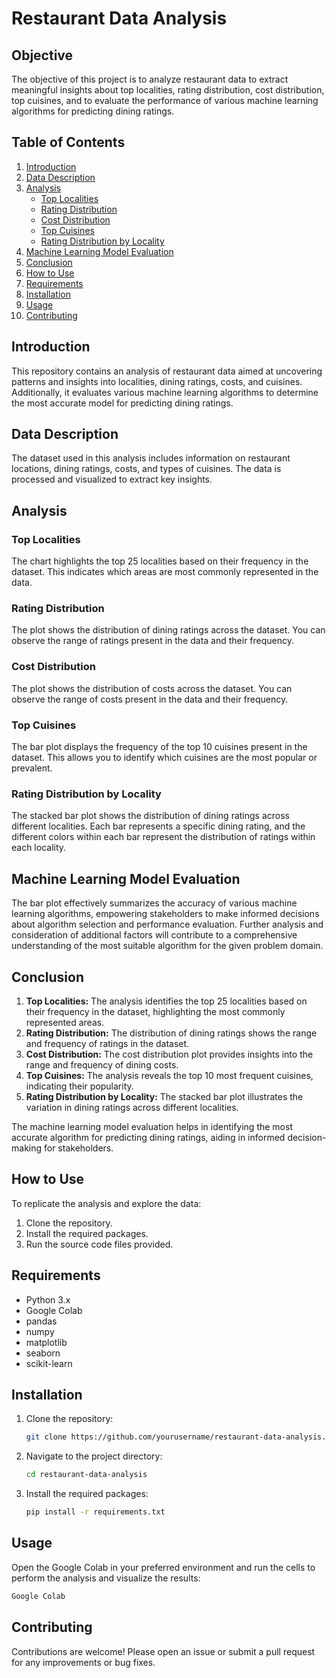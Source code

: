 # Restaurant Data Analysis

## Objective
The objective of this project is to analyze restaurant data to extract meaningful insights about top localities, rating distribution, cost distribution, top cuisines, and to evaluate the performance of various machine learning algorithms for predicting dining ratings.

## Table of Contents
1. [Introduction](#introduction)
2. [Data Description](#data-description)
3. [Analysis](#analysis)
   - [Top Localities](#top-localities)
   - [Rating Distribution](#rating-distribution)
   - [Cost Distribution](#cost-distribution)
   - [Top Cuisines](#top-cuisines)
   - [Rating Distribution by Locality](#rating-distribution-by-locality)
4. [Machine Learning Model Evaluation](#machine-learning-model-evaluation)
5. [Conclusion](#conclusion)
6. [How to Use](#how-to-use)
7. [Requirements](#requirements)
8. [Installation](#installation)
9. [Usage](#usage)
10. [Contributing](#contributing)

## Introduction
This repository contains an analysis of restaurant data aimed at uncovering patterns and insights into localities, dining ratings, costs, and cuisines. Additionally, it evaluates various machine learning algorithms to determine the most accurate model for predicting dining ratings.

## Data Description
The dataset used in this analysis includes information on restaurant locations, dining ratings, costs, and types of cuisines. The data is processed and visualized to extract key insights.

## Analysis

### Top Localities
The chart highlights the top 25 localities based on their frequency in the dataset. This indicates which areas are most commonly represented in the data.

### Rating Distribution
The plot shows the distribution of dining ratings across the dataset. You can observe the range of ratings present in the data and their frequency.

### Cost Distribution
The plot shows the distribution of costs across the dataset. You can observe the range of costs present in the data and their frequency.

### Top Cuisines
The bar plot displays the frequency of the top 10 cuisines present in the dataset. This allows you to identify which cuisines are the most popular or prevalent.

### Rating Distribution by Locality
The stacked bar plot shows the distribution of dining ratings across different localities. Each bar represents a specific dining rating, and the different colors within each bar represent the distribution of ratings within each locality.

## Machine Learning Model Evaluation
The bar plot effectively summarizes the accuracy of various machine learning algorithms, empowering stakeholders to make informed decisions about algorithm selection and performance evaluation. Further analysis and consideration of additional factors will contribute to a comprehensive understanding of the most suitable algorithm for the given problem domain.

## Conclusion
1. **Top Localities:** The analysis identifies the top 25 localities based on their frequency in the dataset, highlighting the most commonly represented areas.
2. **Rating Distribution:** The distribution of dining ratings shows the range and frequency of ratings in the dataset.
3. **Cost Distribution:** The cost distribution plot provides insights into the range and frequency of dining costs.
4. **Top Cuisines:** The analysis reveals the top 10 most frequent cuisines, indicating their popularity.
5. **Rating Distribution by Locality:** The stacked bar plot illustrates the variation in dining ratings across different localities.

The machine learning model evaluation helps in identifying the most accurate algorithm for predicting dining ratings, aiding in informed decision-making for stakeholders.

## How to Use
To replicate the analysis and explore the data:
1. Clone the repository.
2. Install the required packages.
3. Run the source code files provided.

## Requirements
- Python 3.x
- Google Colab
- pandas
- numpy
- matplotlib
- seaborn
- scikit-learn

## Installation
1. Clone the repository:
   ```bash
   git clone https://github.com/yourusername/restaurant-data-analysis.git
   ```
2. Navigate to the project directory:
   ```bash
   cd restaurant-data-analysis
   ```
3. Install the required packages:
   ```bash
   pip install -r requirements.txt
   ```

## Usage
Open the Google Colab  in your preferred environment and run the cells to perform the analysis and visualize the results:
```bash
Google Colab
```

## Contributing
Contributions are welcome! Please open an issue or submit a pull request for any improvements or bug fixes.

